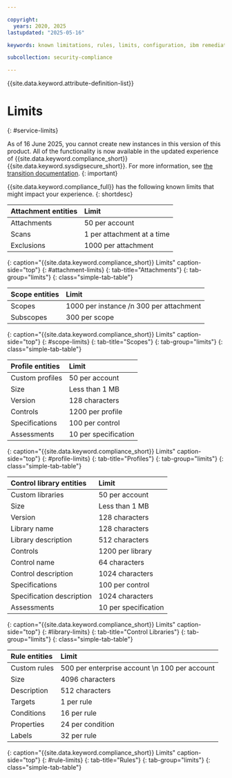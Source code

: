 ```yaml
---

copyright:
  years: 2020, 2025
lastupdated: "2025-05-16"

keywords: known limitations, rules, limits, configuration, ibm remediation, ssh key

subcollection: security-compliance

---
```


{{site.data.keyword.attribute-definition-list}}


# Limits
{: #service-limits}


As of 16 June 2025, you cannot create new instances in this version of this product. All of the functionality is now available in the updated experience of {{site.data.keyword.compliance_short}} {{site.data.keyword.sysdigsecure_short}}. For more information, see [the transition documentation](/docs/security-compliance?topic=security-compliance-scc-transition). 
{: important}

{{site.data.keyword.compliance_full}} has the following known limits that might impact your experience.
{: shortdesc}

| Attachment entities | Limit |
|:--------|:-------|
| Attachments | 50 per account |
| Scans | 1 per attachment at a time |
| Exclusions | 1000 per attachment |
{: caption="{{site.data.keyword.compliance_short}} Limits" caption-side="top"}
{: #attachment-limits}
{: tab-title="Attachments"}
{: tab-group="limits"}
{: class="simple-tab-table"}

| Scope entities | Limit |
|:--------|:-------|
| Scopes | 1000 per instance  /n 300 per attachment |
| Subscopes | 300 per scope |
{: caption="{{site.data.keyword.compliance_short}} Limits" caption-side="top"}
{: #scope-limits}
{: tab-title="Scopes"}
{: tab-group="limits"}
{: class="simple-tab-table"}

| Profile entities | Limit |
|:--------|:-------|
| Custom profiles | 50 per account |
| Size | Less than 1 MB |
| Version | 128 characters |
| Controls | 1200 per profile |
| Specifications | 100 per control |
| Assessments | 10 per specification |
{: caption="{{site.data.keyword.compliance_short}} Limits" caption-side="top"}
{: #profile-limits}
{: tab-title="Profiles"}
{: tab-group="limits"}
{: class="simple-tab-table"}

| Control library entities | Limit |
|:--------|:-------|
| Custom libraries | 50 per account |
| Size | Less than 1 MB |
| Version | 128 characters |
| Library name | 128 characters |
| Library description | 512 characters |
| Controls | 1200 per library |
| Control name | 64 characters |
| Control description | 1024 characters |
| Specifications | 100 per control |
| Specification description | 1024 characters |
| Assessments | 10 per specification |
{: caption="{{site.data.keyword.compliance_short}} Limits" caption-side="top"}
{: #library-limits}
{: tab-title="Control Libraries"}
{: tab-group="limits"}
{: class="simple-tab-table"}

| Rule entities | Limit |
|:--------|:---------|
| Custom rules | 500 per enterprise account  \n 100 per account |
| Size | 4096 characters |
| Description | 512 characters |
| Targets | 1 per rule |
| Conditions | 16 per rule |
| Properties | 24 per condition |
| Labels | 32 per rule |
{: caption="{{site.data.keyword.compliance_short}} Limits" caption-side="top"}
{: #rule-limits}
{: tab-title="Rules"}
{: tab-group="limits"}
{: class="simple-tab-table"}
